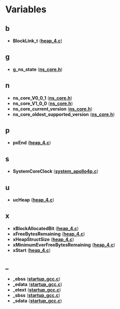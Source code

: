 
# Variables



## b

* **BlockLink\_t** ([**heap\_4.c**](heap__4_8c.md))


## g

* **g\_ns\_state** ([**ns\_core.h**](ns__core_8h.md))


## n

* **ns\_core\_V0\_0\_1** ([**ns\_core.h**](ns__core_8h.md))
* **ns\_core\_V1\_0\_0** ([**ns\_core.h**](ns__core_8h.md))
* **ns\_core\_current\_version** ([**ns\_core.h**](ns__core_8h.md))
* **ns\_core\_oldest\_supported\_version** ([**ns\_core.h**](ns__core_8h.md))


## p

* **pxEnd** ([**heap\_4.c**](heap__4_8c.md))


## s

* **SystemCoreClock** ([**system\_apollo4p.c**](system__apollo4p_8c.md))


## u

* **ucHeap** ([**heap\_4.c**](heap__4_8c.md))


## x

* **xBlockAllocatedBit** ([**heap\_4.c**](heap__4_8c.md))
* **xFreeBytesRemaining** ([**heap\_4.c**](heap__4_8c.md))
* **xHeapStructSize** ([**heap\_4.c**](heap__4_8c.md))
* **xMinimumEverFreeBytesRemaining** ([**heap\_4.c**](heap__4_8c.md))
* **xStart** ([**heap\_4.c**](heap__4_8c.md))


## _

* **\_ebss** ([**startup\_gcc.c**](startup__gcc_8c.md))
* **\_edata** ([**startup\_gcc.c**](startup__gcc_8c.md))
* **\_etext** ([**startup\_gcc.c**](startup__gcc_8c.md))
* **\_sbss** ([**startup\_gcc.c**](startup__gcc_8c.md))
* **\_sdata** ([**startup\_gcc.c**](startup__gcc_8c.md))





